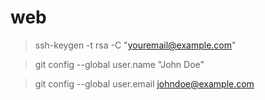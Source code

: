 # web
> ssh-keygen -t rsa -C "youremail@example.com"

> git config --global user.name "John Doe"

> git config --global user.email johndoe@example.com 


